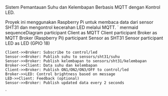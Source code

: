Sistem Pemantauan Suhu dan Kelembapan Berbasis MQTT dengan Kontrol LED.

Proyek ini menggunakan Raspberry Pi untuk membaca data dari sensor SHT31 dan mengontrol kecerahan LED melalui MQTT. 
` mermaid
sequenceDiagram
    participant Client as MQTT Client
    participant Broker as MQTT Broker (Raspberry Pi)
    participant Sensor as SHT31 Sensor
    participant LED as LED (GPIO 18)
    
    Client->>Broker: Subscribe to control/led
    Sensor->>Broker: Publish suhu to sensors/sht31/suhu
    Sensor->>Broker: Publish kelembapan to sensors/sht31/kelembapan
    Broker->>Client: Data suhu dan kelembapan
    Client->>Broker: Publish ON1/ON2/ON3/OFF to control/led
    Broker->>LED: Control brightness based on message
    LED->>Client: Feedback (optional)
    Sensor->>Broker: Publish updated data every 2 seconds

 `
